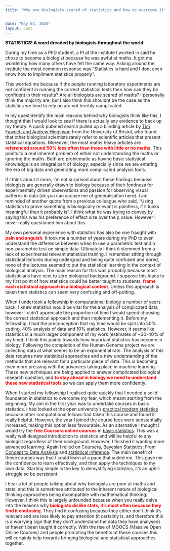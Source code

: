 ```yaml
---
title: "Why are biologists scared of statistics and how to overcome it"


date: "May 02, 2020"
layout: post
---
```


<script src="{{ site.url }}{{ site.baseurl }}/knitr_files/Statistics_files/header-attrs-2.1/header-attrs.js"></script>

<section class="main-content">
<p><b style=color:black;>STATISTICS! A word dreaded by biologists throughout the world.</b></p>
<p>During my time as a PhD student, a PI at the institute I worked in said he chose to become a biologist because he was awful at maths. It got me wondering how many others have felt the same way. Asking around the institute the most common response was “Statistics is hard and I dont even know how to impliment statistics properly”.</p>
<p>This worried me because if the people running laboratory experiments are not confident in running the correct statistical tests then how can they be confident in their results? Are all biologists are scared of maths? I personally think the majority are, but I also think this shouldnt be the case as the statistics we tend to rely on are not terribly complicated.</p>
<p>In my questidentify the main reasons behind why biologists think like this, I thought that I would look to see if there is actually any evidence to back up my theory. A quick pubmed search pulled up a blinding article by <a href="http://www.pnas.org/content/109/29/11735.abstract">Tim Fawcett and Andrew Higginson</a> from the University of Bristol, who found that other biological scientists rarely refer to scientific articles that present staistical equations. Moreover, the most maths heavy articles are <b style=color:red;>referenced around 50% less often than those with little or no maths</b>. This points to a real inherent problem of either not understanding the maths or ignoring the maths. Both are problematic as having basic statistical knowledge is an integral part of biology, especially since we are entering the era of big data and generating more complicated analysis tools.</p>
<p>If I think about it more, I’m not surprised about these findings because biologists are generally drawn to biology because of their fondness for experimentally driven observations and passion for observing visual patterns in data (ok you can accuse me of generalisation here). I am reminded of another quote from a previous colleague who said, “Using statistics to prove something is biologically relevant is pointless, if it looks meaningful then it probably is”. I think what he was trying to convey by saying this was his preference of effect size over the p value. However I never really questioned him about this.</p>
<p>My own personal experience with statistics has also be one fraught with <b style=color:red;>pain and anguish</b>. It took me a number of years during my PhD to even understand the difference between when to use a parametric test and a non-parametric test on simple data. Ultimately I think it stemmed from a lack of experimental relevant statistical training. I remember sitting through statistical lectures during undergrad and being quite confused and bored, none of the lectures seemed to put the statistical learning in the context of biological analysis. The main reason for this was probably because most statisticians have next to zero biological background. I suppose this leads to my first point of how statistics could be better taught to students, <b style=color:red;>frame each statistical approach in a biological context</b>. Unless this approach is taken then statistics can seem very confusing and off-putting.</p>
<p>When I undertook a fellowship in computational biology a number of years back, I knew statistics would be vital for the analysis of complicated data, however I didn’t appreciate the proportion of time I would spend choosing the correct statistical approach and then implementing it. Before my fellowship, I had the preconception that my time would be split into 50% coding, 40% analysis of data and 10% statistics. However, it seems like statistics is a much larger component of my work (estimates of ~30-40% of my time). I think this points towards how important statistics has become in biology. Following the completion of the Human Genome project we are collecting data at what seems to be an exponential rate. The analysis of this data requires new statistical approaches and a new understanding of the methods that are relevant for a particular piece of data. This is becoming even more pressing with the advances taking place in machine learning. These new techniques are being applied to answer complicated biological research question, and <b style=color:red;>to stay ahead in biology we need to understand these new statistical tools</b> so we can apply them more confidently.</p>
<p>When I started my fellowship I realised quite quickly that I needed a solid foundation in statistics to overcome my fear, which meant starting from the beginning. My aim in the first year was to undertake courses in basic statistics. I had looked at the open university’s <a href="http://www.open.ac.uk/courses/modules/m249">practical modern statistics</a> because other computational fellows had taken this course and found it really helpful. However, the year I joined the course fees were substantially increased, making this option less favourable. As an alternative I thought I would try the <b style=color:red;>free Coursera online courses</b> in <a href="https://www.coursera.org/learn/basic-statistics/home/welcome">basic statistics</a>. This was a really well designed introduction to statistics and will be helpful to any biologist regardless of their nackground. However, I finished it wanting more advanced learning. Again I relied on Coursera, <a href="https://www.coursera.org/learn/bayesian-statistics/home/welcome">Bayesian Statistics: From Concept to Data Analysis</a> and <a href="https://www.coursera.org/learn/statistical-inference">statistical inference</a>. The main benefit of these courses was that I could learn at a pace that suited me. This gave me the confidence to learn effectively, and then apply the techniques to my own data. Starting simple is the key to demystifying statistics, it’s an uphill struggle so be persistent.</p>
<p>I hear a lot of people talking about why biologists are poor at maths and stats, and this is sometimes attributed to the inherent nature of biological thinking approaches being incompatible with mathematical thinking. However, I think this is largely unfounded because when you really delve into the reasons why <b style=color:red;>biologists dislike stats, it’s most often because they find it confusing</b>. They find it confusing because they either don’t think it’s relevant and are less likely to pay attention (it certainly is, and therefore this is a worrying sign that they don’t understand the data they have analysed) or haven’t been taught it correctly. With the rise of MOOCS (Massive Open Online Courses) and people promoting the benefits of these courses this will certainly help towards bringing biological and statistical approaches together.</p>
</section>
